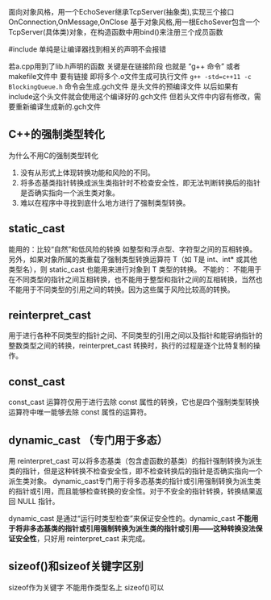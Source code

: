 面向对象风格，用一个EchoSever继承TcpServer(抽象类),实现三个接口OnConnection,OnMessage,OnClose
基于对象风格,用一根EchoSever包含一个TcpServer(具体类)对象，在构造函数中用bind()来注册三个成员函数

#include 单纯是让编译器找到相关的声明不会报错

若a.cpp用到了lib.h声明的函数 关键是在链接阶段 也就是 “g++ 命令” 或者makefile文件中 要有链接 即将多个.o文件生成可执行文件
`g++ -std=c++11 -c BlockingQueue.h` 命令会生成.gch文件 是头文件的预编译文件 以后如果有include这个头文件就会使用这个编译好的.gch文件
但若头文件中内容有修改，需要重新编译生成新的.gch文件

## C++的强制类型转化
为什么不用C的强制类型转化
1. 没有从形式上体现转换功能和风险的不同。
2. 将多态基类指针转换成派生类指针时不检查安全性，即无法判断转换后的指针是否确实指向一个派生类对象。
3. 难以在程序中寻找到底什么地方进行了强制类型转换。

## static_cast
能用的：比较“自然”和低风险的转换 如整型和浮点型、字符型之间的互相转换。另外，如果对象所属的类重载了强制类型转换运算符 T（如 T是 int、int* 或其他类型名），则 static_cast 也能用来进行对象到 T 类型的转换。 
不能的：
不能用于在不同类型的指针之间互相转换，也不能用于整型和指针之间的互相转换，当然也不能用于不同类型的引用之间的转换。因为这些属于风险比较高的转换。
## reinterpret_cast
用于进行各种不同类型的指针之间、不同类型的引用之间以及指针和能容纳指针的整数类型之间的转换，reinterpret_cast 转换时，执行的过程是逐个比特复制的操作。

## const_cast
const_cast 运算符仅用于进行去除 const 属性的转换，它也是四个强制类型转换运算符中唯一能够去除 const 属性的运算符。

## dynamic_cast （专门用于多态）
用 reinterpret_cast 可以将多态基类（包含虚函数的基类）的指针强制转换为派生类的指针，但是这种转换不检查安全性，即不检查转换后的指针是否确实指向一个派生类对象。
dynamic_cast专门用于将多态基类的指针或引用强制转换为派生类的指针或引用，而且能够检查转换的安全性。对于不安全的指针转换，转换结果返回 NULL 指针。

dynamic_cast 是通过“运行时类型检查”来保证安全性的。dynamic_cast **不能用于将非多态基类的指针或引用强制转换为派生类的指针或引用——这种转换没法保证安全性**，只好用 reinterpret_cast 来完成。

## sizeof()和sizeof关键字区别
sizeof作为关键字 不能用作类型名上 sizeof()可以


